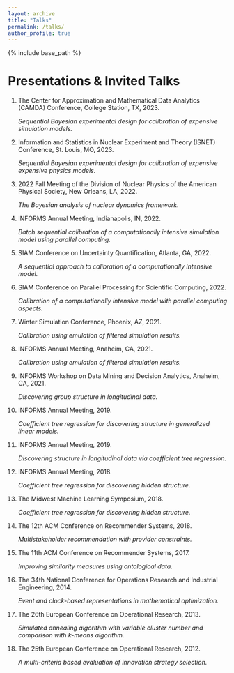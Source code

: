 ```yaml
---
layout: archive
title: "Talks"
permalink: /talks/
author_profile: true
---
```


{% include base_path %}

Presentations & Invited Talks
======

1. The Center for Approximation and Mathematical Data Analytics (CAMDA) Conference, College Station, TX, 2023.

    *Sequential Bayesian experimental design for calibration of expensive simulation models.*

2. Information and Statistics in Nuclear Experiment and Theory (ISNET) Conference, St. Louis, MO, 2023. 

    *Sequential Bayesian experimental design for calibration of expensive expensive physics models.*

3. 2022 Fall Meeting of the Division of Nuclear Physics of the American Physical Society, New Orleans, LA, 2022.

    *The Bayesian analysis of nuclear dynamics framework.*

4. INFORMS Annual Meeting, Indianapolis, IN, 2022. 

    *Batch sequential calibration of a computationally intensive simulation model using parallel computing.*
    
5. SIAM Conference on Uncertainty Quantification, Atlanta, GA, 2022.

    *A sequential approach to calibration of a computationally intensive model.*
    
6. SIAM Conference on Parallel Processing for Scientific Computing, 2022.

    *Calibration of a computationally intensive model with parallel computing aspects.*

7. Winter Simulation Conference, Phoenix, AZ, 2021.

    *Calibration using emulation of filtered simulation results.*

8. INFORMS Annual Meeting, Anaheim, CA, 2021.

    *Calibration using emulation of filtered simulation results.*

9. INFORMS Workshop on Data Mining and Decision Analytics, Anaheim, CA, 2021.

    *Discovering group structure in longitudinal data.*

10. INFORMS Annual Meeting, 2019.

    *Coefficient tree regression for discovering structure in generalized linear models.*

11. INFORMS Annual Meeting, 2019.

    *Discovering structure in longitudinal data via coefficient tree regression.*

12. INFORMS Annual Meeting, 2018.

    *Coefficient tree regression for discovering hidden structure.*

13. The Midwest Machine Learning Symposium, 2018.

    *Coefficient tree regression for discovering hidden structure.*

14. The 12th ACM Conference on Recommender Systems, 2018.

    *Multistakeholder recommendation with provider constraints.*

15. The 11th ACM Conference on Recommender Systems, 2017.

    *Improving similarity measures using ontological data.*

16. The 34th National Conference for Operations Research and Industrial Engineering, 2014.

    *Event and clock-based representations in mathematical optimization.*

17. The 26th European Conference on Operational Research, 2013.

    *Simulated annealing algorithm with variable cluster number and comparison with $k$-means algorithm.*

18. The 25th European Conference on Operational Research, 2012.

    *A multi-criteria based evaluation of innovation strategy selection.*
